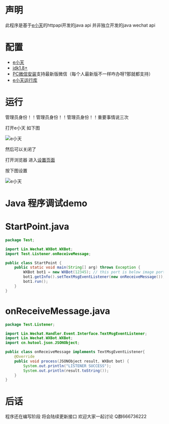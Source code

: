 # 声明
此程序是基于[e小天](https://www.wxext.cn "e小天")的httpapi开发的java api
并非独立开发的java wechat api

# 配置
+ [e小天](https://www.wxext.cn/app/install.html "安装e小天")
+ [jdk1.8+](https://www.oracle.com/java/technologies/ "Java")
+ [PC微信安装](https://pc.weixin.qq.com/ "微信 PC 版")支持最新版微信（每个人最新版不一样咋办呀?那就都支持）
+ [e小天运行库](https://www.wxext.cn/app/install.html "")

# 运行
管理员身份！！管理员身份！！管理员身份！！重要事情说三次

打开e小天 如下图

![e小天](https://raw.githubusercontent.com/wxext/JavaDemo/master/image/1.png)

然后可以关闭了

打开浏览器 进入[设置页面](https://www.wxext.cn/app/settings.html "")

按下图设置

![e小天](https://raw.githubusercontent.com/wxext/JavaDemo/master/image/2.png)

# Java 程序调试demo

# StartPoint.java
```java
package Test;

import Lin.Wechat.WXBot.WXBot;
import Test.Listener.onReceiveMessage;

public class StartPoint {
	public static void main(String[] arg) throws Exception {
		WXBot bot1 = new WXBot(12345); // this port is below image port1
		bot1.getInfo().setTextMsgEventListener(new onReceiveMessage());
		bot1.run();
	}
}
```

# onReceiveMessage.java
```java
package Test.Listener;

import Lin.Wechat.Handler.Event.Interface.TextMsgEventListener;
import Lin.Wechat.WXBot.WXBot;
import cn.hutool.json.JSONObject;

public class onReceiveMessage implements TextMsgEventListener{
	@Override
	public void process(JSONObject result, WXBot bot) {
		System.out.println("LISTENER SUCCESS");
		System.out.println(result.toString());
	}	
}
```

# 后话
程序还在编写阶段 将会陆续更新接口 欢迎大家一起讨论 Q群666736222
